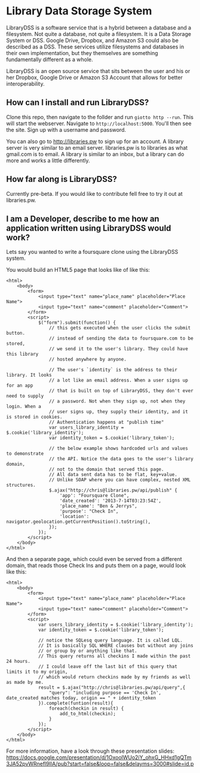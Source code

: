 Library Data Storage System
===========================

LibraryDSS is a software service that is a hybrid between a database and a filesystem.
Not quite a database, not quite a filesystem. It is a Data Storage System or DSS.
Google Drive, Dropbox, and Amazon S3 could also be described as a DSS.
These services utilize filesystems and databases in their own implementation,
but they themselves are something fundamentally different as a whole.

LibraryDSS is an open source service that sits between the user and his or her Dropbox,
Google Drive or Amazon S3 Account that allows for better interoperability.

How can I install and run LibraryDSS?
-----------------------------

Clone this repo, then navigate to the follder and run ``giotto http --run``. This will start the webserver.
Navigate to ``http://localhost:5000``. You'll then see the site. Sign up with a username and password.

You can also go to http://libraries.pw to sign up for an account.
A library server is very similar to an email server.
libraries.pw is to libraries as what gmail.com is to email.
A library is similar to an inbox, but a library can do more and works a little differently.

How far along is LibraryDSS?
----------------------------

Currently pre-beta. If you would like to contribute fell free to try it out at libraries.pw.

I am a Developer, describe to me how an application written using LibraryDSS would work?
----------------------------------------------------------------------------------------

Lets say you wanted to write a foursquare clone using the LibraryDSS system.

You would build an HTML5 page that looks like of like this:

    <html>
    	<body>
    		<form>
    			<input type="text" name="place_name" placeholder="Place Name">
    			<input type="text" name="comment" placeholder="Comment">
    		</form>
    		<script>
    			$("form").submit(function() {
    				// this gets executed when the user clicks the submit button.
    				// instead of sending the data to foursquare.com to be stored,
    				// we send it to the user's library. They could have this library
    				// hosted anywhere by anyone.

    				// The user's `identity` is the address to their library. It looks 
    				// a lot like an email address. When a user signs up for an app
    				// that is built on top of LibraryDSS, they don't ever need to supply
    				// a password. Not when they sign up, not when they login. When a
    				// user signs up, they supply their identity, and it is stored in cookies.
    				// Authentication happens at "publish time"
    				var users_library_identity = $.cookie('library_identity');
    				var identity_token = $.cookie('library_token');

    				// the below example shows hardcoded urls and values to demonstrate
    				// the API. Notice the data goes to the user's library domain,
    				// not to the domain that served this page.
    				// All data sent data has to be flat, key+value.
    				// Unlike SOAP where you can have complex, nested XML structures.
    				$.ajax("http://chris@libraries.pw/api/publish" {
    					'app': "Foursquare Clone",
    					'date_created': '2013-7-14T03:23:54Z',
    					'place_name': "Ben & Jerrys",
    					'purpose': "Check In",
    					'location': navigator.geolocation.getCurrentPosition().toString(),
    				});
    			});
    		</script>
    	</body>
    </html>

And then a separate page, which could even be served from a different domain, that reads
those Check Ins and puts them on a page, would look like this:

    <html>
    	<body>
    		<form>
    			<input type="text" name="place_name" placeholder="Place Name">
    			<input type="text" name="comment" placeholder="Comment">
    		</form>
    		<script>
				var users_library_identity = $.cookie('library_identity');
				var identity_token = $.cookie('library_token');

				// notice the SQLesq query language. It is called LQL.
				// It is basically SQL WHERE clauses but without any joins
				// or group by or anything like that.
				// This query returns all checkins I made within the past 24 hours.
				// I could leave off the last bit of this query that limits it to my origin,
				// which would return checkins made by my friends as well as made by me.
				result = $.ajax("http://chris@libraries.pw/api/query",{
					"query": "including purpose == 'Check In', date_created matches today, origin == " + identity_token 
				}).complete(funtion(result){
					foreach(checkin in result) {
						add_to_html(checkin);
    				}
				});    				
    		</script>
    	</body>
    </html>

For more information, have a look through these presentation slides:
https://docs.google.com/presentation/d/1OxoolWUo2iY_ohxG_HHxd1gQTm3JA52pvWRnefl9IlA/pub?start=false&loop=false&delayms=3000#slide=id.p